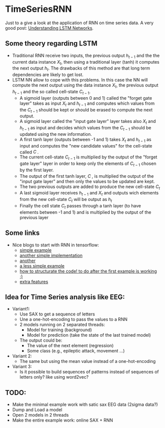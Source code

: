 # TimeSeriesRNN

Just to a give a look at the application of RNN on time series data.
A very good post: [Understanding LSTM Networks](http://colah.github.io/posts/2015-08-Understanding-LSTMs//).

## Some theory regarding LSTM

+ Traditional RNN receive two inputs, the previous output $h_{t-1}$ and the the current data instance $X_t$, then 
using a traditional layer (tanh) it computes the next output $h_t$. The drawbacks of this method are that long term dependencies
are likely to get lost.
+ LSTM NN allow to cope with this problems. In this case the NN will compute the next output using the data instance $X_t$, 
the previous output $h_{t-1}$ and the so called cell-state $C_{t-1}$. 
	+ A sigmoid layer (outputs between 0 and 1) called the "forget gate layer" takes as input $X_t$ and $h_{t-1}$
	and computes which values from the $C_{t-1}$ should be kept or should be erased to compute the next output.
	+ A sigmoid layer called the "input gate layer" layer takes also $X_t$ and $h_{t-1}$ as input and decides
	which values from the $C_{t-1}$ should be updated using the new information.
	+ A first tanh layer (outputs between -1 and 1) takes $X_t$ and $h_{t-1}$ as input and computes the "new candidate values"
	for the cell-state called $C^~$.
	+ The current cell-state $C_{t-1}$ is multiplied by the output of the "forget gate layer" layer in order to keep only 
	the elements of $C_{t-1}$ chosen by the first layer.
	+ The output of the first tanh layer, $C^~$, is multiplied the output of the "input gate layer" and then only the 
	values to be updated are kept.
	+ The two previous outputs are added to produce the new cell-state $C_{t}$
	+ A last sigmoid layer receives $h_{t-1}$ and $X_t$ and outputs wich elements from the new cell-state 
	$C_{t}$ will be output as $h_t$
	+ Finally the cell state $C_t$ passes through a tanh layer (to have elements between -1 and 1) and is multiplied
	by the output of the previous layer

## Some links

+ Nice blogs to start with RNN in tensorflow:
	+ [simple example](http://monik.in/a-noobs-guide-to-implementing-rnn-lstm-using-tensorflow/)
	+ [another simple implementation](https://gist.github.com/nivwusquorum/b18ce332bde37e156034e5d3f60f8a23)
	+ [another](https://danijar.com/introduction-to-recurrent-networks-in-tensorflow/)
	+ [a less simple example ](https://github.com/aymericdamien/TensorFlow-Examples/blob/master/notebooks/3_NeuralNetworks/convolutional_network.ipynb)
	+ [how to structurate the code! to do after the first example is working ;) ](http://danijar.com/structuring-your-tensorflow-models/)
	+ [extra features](http://www.wildml.com/2016/08/rnns-in-tensorflow-a-practical-guide-and-undocumented-features/)
	
## Idea for Time Series analysis like EEG:
+ Variant1:
	+ Use SAX to get a sequence of letters
	+ Une a one-hot-encoding to pass the values to a RNN
	+ 2 models running on 2 separated threads:
		+ Model for training (background)
		+ Model for prediction (take the state of the last trained model)
	+ The output could be:
		+ The value of the next element (regression)
		+ Some class (e.g., epileptic attack, movement ...)
+ Variant 2:
	+ The same but using the mean value instead of a one-hot-encoding
+ Variant 3:
	+ Is it possible to build sequences of patterns instead of sequences of letters only? like using word2vec?
		
## TODO:
+ Make the minimal example work with satic sax EEG data (2sigma data?)
+ Dump and Load a model
+ Open 2 models in 2 threads
+ Make the entire example work: online SAX + RNN
